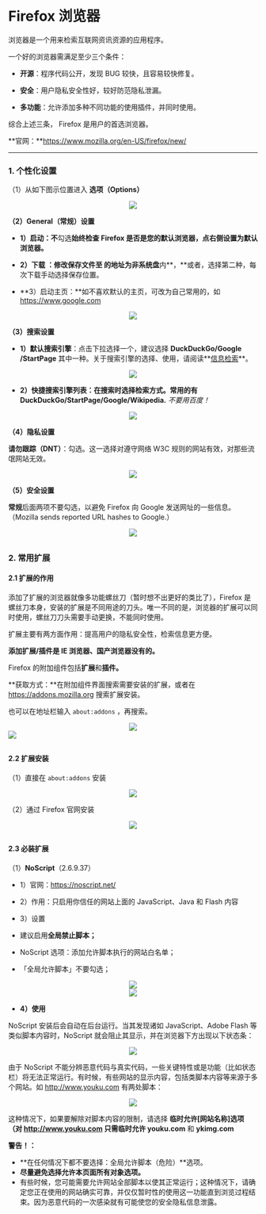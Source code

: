 # Firefox 浏览器

浏览器是一个用来检索互联网资讯资源的应用程序。

一个好的浏览器需满足至少三个条件：

* **开源**：程序代码公开，发现 BUG 较快，且容易较快修复。

* **安全**：用户隐私安全性好，较好防范隐私泄漏。

* **多功能**：允许添加多种不同功能的使用插件，并同时使用。

综合上述三条， Firefox 是用户的首选浏览器。

**官网：**https://www.mozilla.org/en-US/firefox/new/

--- 

### 1. 个性化设置

（1）从如下图示位置进入 **选项（Options）**

<div style="text-align: center">
<img src="https://41.media.tumblr.com/4382af4ac49664c9baa6a3cb6cdbec16/tumblr_nw16rnhiyI1t03x8ro1_1280.png"/>
</div>
 
 **（2）General（常规）设置**

* **1）启动：不**勾选**始终检查 Firefox 是否是您的默认浏览器，点右侧设置为默认浏览器。**

* **2）下载 **：修改**保存文件至 **的地址为**非系统盘**内**，**或者，选择第二种，每次下载手动选择保存位置。

* **3）启动主页：**如不喜欢默认的主页，可改为自己常用的，如 https://www.google.com

<div style="text-align: center">
<img src="https://40.media.tumblr.com/394cf6510274b3e3e3bdb64ba02ebd23/tumblr_nw16rnhiyI1t03x8ro2_540.png"/>
</div>

**（3）搜索设置**

* **1）默认搜索引擎**：点击下拉选择一个，建议选择 **DuckDuckGo/Google /StartPage** 其中一种。关于搜索引擎的选择、使用，请阅读**[信息检索](https://cmmei.gitbooks.io/using-windows/content/search-engine.html)**。
<div style="text-align: center">
<img src="https://41.media.tumblr.com/de6b56f2d99f52d1b213edc62c1ea21d/tumblr_nw16rnhiyI1t03x8ro3_1280.png"/>
</div>

* **2）快捷搜索引擎列表：**在搜索时选择检索方式。常用的有** DuckDuckGo/StartPage/Google/Wikipedia.** *不要用百度！*
<div style="text-align: center">
<img src="https://41.media.tumblr.com/994fff6b0315736fc6d6d163586c6b24/tumblr_nw16rnhiyI1t03x8ro4_1280.png"/>
</div>

**（4）隐私设置**

**请勿跟踪（DNT）**：勾选。这一选择对遵守网络 W3C 规则的网站有效，对那些流氓网站无效。
<div style="text-align: center">
<img src="https://40.media.tumblr.com/936ca601ba5c24d26842f25135954452/tumblr_nw16rnhiyI1t03x8ro5_1280.png"/>
</div>

**（5）安全设置**

**常规**后面两项不要勾选，以避免 Firefox 向 Google 发送网址的一些信息。（Mozilla sends reported URL hashes to Google.）
<div style="text-align: center">
<img src="https://41.media.tumblr.com/d104d0bd0967b2b9f190c01a75aa3d1d/tumblr_nw16rnhiyI1t03x8ro6_1280.png"/>
</div>

## 

### 2. 常用扩展

#### 2.1 扩展的作用

添加了扩展的浏览器就像多功能螺丝刀（暂时想不出更好的类比了），Firefox 是螺丝刀本身，安装的扩展是不同用途的刀头。唯一不同的是，浏览器的扩展可以同时使用，螺丝刀刀头需要手动更换，不能同时使用。

扩展主要有两方面作用：提高用户的隐私安全性，检索信息更方便。

**添加扩展/插件是 IE 浏览器、国产浏览器没有的。**

Firefox 的附加组件包括**扩展**和**插件。**

**获取方式：**在附加组件界面搜索需要安装的扩展，或者在 https://addons.mozilla.org 搜索扩展安装。

也可以在地址栏输入 ```about:addons``` ，再搜索。
<div style="text-align: center">
<img src="https://41.media.tumblr.com/f19542ce191d2f76f636c98ae18c24b2/tumblr_nw16rnhiyI1t03x8ro7_1280.png"/>
</div>
<div syle="text-align: center">
<img src="https://40.media.tumblr.com/d8357d986b87847d70233439725d9560/tumblr_nw1aswK22E1uft3xho1_1280.png"/>
</div>

## 

#### 2.2 扩展安装

（1）直接在 ```about:addons``` 安装
<div style="text-align: center">
<img src="https://40.media.tumblr.com/a088eb3f427481021642850d49e5641a/tumblr_nw16rnhiyI1t03x8ro9_540.png"/>
</div>

（2）通过 Firefox 官网安装
<div style="text-align: center">
<img src="https://40.media.tumblr.com/bbd4dc3a78a4e9e03fd061c8520bb82e/tumblr_nw1aswK22E1uft3xho8_r1_1280.png"/>
</div>

## 
 
#### 2.3 必装扩展

（1）**NoScript**（2.6.9.37）

* 1）官网：https://noscript.net/  

* 2）作用：只启用你信任的网站上面的 JavaScript、Java 和 Flash 内容

* 3）设置

 * 建议启用**全局禁止脚本；**
 * NoScript 选项：添加允许脚本执行的网站白名单；
 * 「全局允许脚本」不要勾选；
 
<div style="text-align: center">
<img src="https://40.media.tumblr.com/81a34cf0ae008d4a47846750755c526b/tumblr_nw1aswK22E1uft3xho2_1280.png"/>
</div>
<div style="text-align: center">
<img src="https://40.media.tumblr.com/53cfe5b34887b2937b3494ce26abef84/tumblr_nw1aswK22E1uft3xho3_1280.png"/>
</div>

 * **4）使用**

NoScript 安装后会自动在后台运行。当其发现诸如 JavaScript、Adobe Flash 等类似脚本内容时，NoScript 就会阻止其显示，并在浏览器下方出现以下状态条：
<div style="text-align: center">
<img src="https://41.media.tumblr.com/d96a4ba84ae3a9980e665cd1ea1649eb/tumblr_nw1aswK22E1uft3xho10_r1_1280.png"/>
</div>

由于 NoScript 不能分辨恶意代码与真实代码，一些关键特性或是功能（比如状态栏）将无法正常运行。有时候，有些网站的显示内容，包括类脚本内容等来源于多个网站。如 http://www.youku.com 有两处脚本：
 
<div style="text-align: center">
<img src="https://41.media.tumblr.com/f98450c474b54315aa65a6bb59185550/tumblr_nw1aswK22E1uft3xho7_400.png"/>
</div> 

这种情况下，如果要解除对脚本内容的限制，请选择 **临时允许[网站名称]**选项（对 http://www.youku.com 只需**临时允许 youku.com** 和 **ykimg.com** 

**警告！：**

* **在任何情况下都不要选择：全局允许脚本（危险）**选项。
* **尽量避免选择允许本页面所有对象选项。**
* 有些时候，您可能需要允许网站全部脚本以使其正常运行；这种情况下，请确定您正在使用的网站确实可靠，并仅仅暂时性的使用这一功能直到浏览过程结束。因为恶意代码的一次感染就有可能使您的安全隐私信息泄露。


